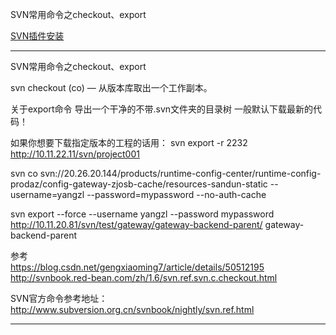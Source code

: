 SVN常用命令之checkout、export


[SVN插件安装](../eclipse/SVN.md)




---------------------------------------------------------------------------------------------------------------------

SVN常用命令之checkout、export

svn checkout (co) — 从版本库取出一个工作副本。


关于export命令
导出一个干净的不带.svn文件夹的目录树
一般默认下载最新的代码！

如果你想要下载指定版本的工程的话用：
svn export -r 2232 http://10.11.22.11/svn/project001




svn co svn://20.26.20.144/products/runtime-config-center/runtime-config-prodaz/config-gateway-zjosb-cache/resources-sandun-static --username=yangzl --password=mypassword --no-auth-cache

svn export --force --username yangzl --password mypassword http://10.11.20.81/svn/test/gateway/gateway-backend-parent/  gateway-backend-parent





参考  
https://blog.csdn.net/gengxiaoming7/article/details/50512195  
http://svnbook.red-bean.com/zh/1.6/svn.ref.svn.c.checkout.html  

SVN官方命令参考地址：http://www.subversion.org.cn/svnbook/nightly/svn.ref.html  




---------------------------------------------------------------------------------------------------------------------









